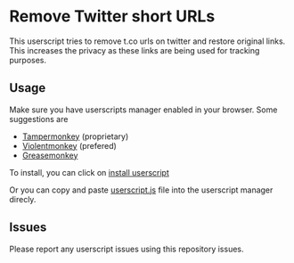 # Remove Twitter short URLs
This userscript tries to remove t.co urls on twitter and restore original links. This increases the privacy as these links are being used for tracking purposes. 

## Usage 
Make sure you have userscripts manager enabled in your browser. Some suggestions are 
- [Tampermonkey](https://www.tampermonkey.net/) (proprietary)
- [Violentmonkey](https://violentmonkey.github.io/get-it/) (prefered)
- [Greasemonkey](https://addons.mozilla.org/firefox/addon/greasemonkey/) 
  
To install, you can click on [install userscript][twitter-userscript]

[twitter-userscript]: https://raw.githubusercontent.com/MohamedElashri/remove-twitter-url/main/userscript.js

Or you can copy and paste [userscript.js](https://github.com/MohamedElashri/remove-twitter-url/blob/main/userscript.js) file into the userscript manager direcly. 

## Issues

Please report any userscript issues using this repository issues. 
